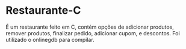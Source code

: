 # Restaurante-C
É um restaurante feito em C, contém opções de adicionar produtos, remover produtos, finalizar pedido, adicionar cupom, e descontos. Foi utilizado o onlinegdb para compilar.

